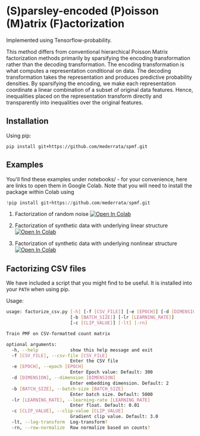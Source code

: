 # (S)parsley-encoded (P)oisson (M)atrix (F)actorization

Implemented using Tensorflow-probability.

This method differs from conventional hierarchical Poisson Matrix factorization methods primarily by sparsifying the encoding transformation rather than the decoding transformation.
The encoding transformation is what computes a representation conditional on data. The decoding transformation takes the representation and produces predictive probability densities.
By sparsifying the encoding, we make each representation coordinate a linear combination of a subset of original data features.
Hence,  inequalities placed on the representation transform directly and transparently into inequalities over the original features.

## Installation

Using pip:
```
pip install git+https://github.com/mederrata/spmf.git
```

## Examples

You'll find these examples under notebooks/ - for your convenience, here are links to open them in Google Colab. Note that you will need to install the package within Colab using

```python
!pip install git+https://github.com/mederrata/spmf.git
```

1. Factorization of random noise [![Open In Colab](https://colab.research.google.com/assets/colab-badge.svg)](https://colab.research.google.com/github/mederrata/spmf/blob/master/notebooks/factorizing_random_noise.ipynb)

2. Factorization of synthetic data with underlying linear structure [![Open In Colab](https://colab.research.google.com/assets/colab-badge.svg)](https://colab.research.google.com/github/mederrata/spmf/blob/master/notebooks/factorize_linear_structure.ipynb)

3. Factorization of synthetic data with underlying nonlinear structure [![Open In Colab](https://colab.research.google.com/assets/colab-badge.svg)](https://colab.research.google.com/github/mederrata/spmf/blob/master/notebooks/factorize_nonlinear_structure.ipynb)

## Factorizing CSV files

We have included a script that you might find to be useful. It is installed into your `PATH` when using pip.

Usage:

```bash
usage: factorize_csv.py [-h] [-f [CSV_FILE]] [-e [EPOCH]] [-d [DIMENSION]]
                        [-b [BATCH_SIZE]] [-lr [LEARNING_RATE]]
                        [-c [CLIP_VALUE]] [-lt] [-rn]

Train PMF on CSV-formatted count matrix

optional arguments:
  -h, --help            show this help message and exit
  -f [CSV_FILE], --csv-file [CSV_FILE]
                        Enter the CSV file
  -e [EPOCH], --epoch [EPOCH]
                        Enter Epoch value: Default: 300
  -d [DIMENSION], --dimension [DIMENSION]
                        Enter embedding dimension. Default: 2
  -b [BATCH_SIZE], --batch-size [BATCH_SIZE]
                        Enter batch size. Default: 5000
  -lr [LEARNING_RATE], --learning-rate [LEARNING_RATE]
                        Enter float. Default: 0.01
  -c [CLIP_VALUE], --clip-value [CLIP_VALUE]
                        Gradient clip value. Default: 3.0
  -lt, --log-transform  Log-transform?
  -rn, --row-normalize  Row normalize based on counts?
```